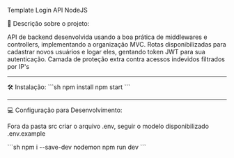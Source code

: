 Template Login API NodeJS

📜 Descrição sobre o projeto:
  <p>
    API de backend desenvolvida usando a boa prática de middlewares e controllers, implementando a organização MVC.
    Rotas disponibilizadas para cadastrar novos usuários e logar eles, gentando token JWT para sua autenticação.
    Camada de proteção extra contra acessos indevidos filtrados por IP's
  </p>
  <hr />
 🛠 Instalação:
 ```sh
  npm install
  npm start
 ``` 
 <hr /> 
 💻 Configuração para Desenvolvimento:
 
  <p>
  Fora da pasta src criar o arquivo .env, seguir o modelo disponibilizado .env.example
  </p>
  ```sh
  npm i --save-dev nodemon
  npm run dev
  ```
